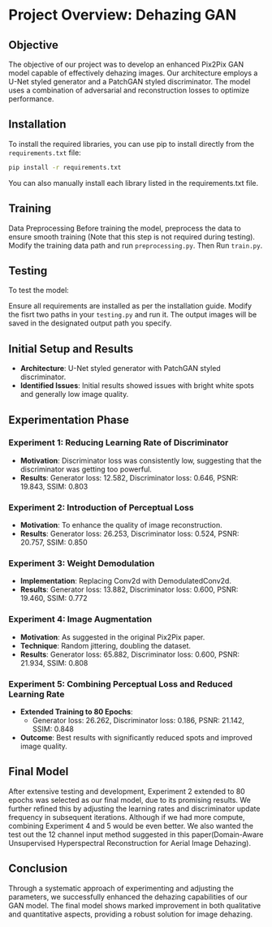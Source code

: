 # Project Overview: Dehazing GAN

## Objective
The objective of our project was to develop an enhanced Pix2Pix GAN model capable of effectively dehazing images. Our architecture employs a U-Net styled generator and a PatchGAN styled discriminator. The model uses a combination of adversarial and reconstruction losses to optimize performance.

## Installation

To install the required libraries, you can use pip to install directly from the `requirements.txt` file:

```bash
pip install -r requirements.txt 
```
You can also manually install each library listed in the requirements.txt file.
## Training
Data Preprocessing
Before training the model, preprocess the data to ensure smooth training (Note that this step is not required during testing).
Modify the training data path and run `preprocessing.py`.
Then Run `train.py`.

## Testing 

To test the model:

Ensure all requirements are installed as per the installation guide.
Modify the fisrt two paths in your `testing.py` and run it.
The output images will be saved in the designated output path you specify.


## Initial Setup and Results
- **Architecture**: U-Net styled generator with PatchGAN styled discriminator.
- **Identified Issues**: Initial results showed issues with bright white spots and generally low image quality.

## Experimentation Phase

### Experiment 1: Reducing Learning Rate of Discriminator
- **Motivation**: Discriminator loss was consistently low, suggesting that the discriminator was getting too powerful.
- **Results**: Generator loss: 12.582, Discriminator loss: 0.646, PSNR: 19.843, SSIM: 0.803

### Experiment 2: Introduction of Perceptual Loss
- **Motivation**: To enhance the quality of image reconstruction.
- **Results**: Generator loss: 26.253, Discriminator loss: 0.524, PSNR: 20.757, SSIM: 0.850

### Experiment 3: Weight Demodulation
- **Implementation**: Replacing Conv2d with DemodulatedConv2d.
- **Results**: Generator loss: 13.882, Discriminator loss: 0.600, PSNR: 19.460, SSIM: 0.772

### Experiment 4: Image Augmentation
- **Motivation**: As suggested in the original Pix2Pix paper.
- **Technique**: Random jittering, doubling the dataset.
- **Results**: Generator loss: 65.882, Discriminator loss: 0.600, PSNR: 21.934, SSIM: 0.808

### Experiment 5: Combining Perceptual Loss and Reduced Learning Rate
- **Extended Training to 80 Epochs**:
  - Generator loss: 26.262, Discriminator loss: 0.186, PSNR: 21.142, SSIM: 0.848
- **Outcome**: Best results with significantly reduced spots and improved image quality.

## Final Model
After extensive testing and development, Experiment 2 extended to 80 epochs was selected as our final model, due to its promising results. We further refined this by adjusting the learning rates and discriminator update frequency in subsequent iterations.
Although if we had more compute, combining Experiment 4 and 5 would be even better. We also wanted the test out the 12 channel input method suggested in this paper(Domain-Aware Unsupervised Hyperspectral Reconstruction
for Aerial Image Dehazing).

## Conclusion
Through a systematic approach of experimenting and adjusting the parameters, we successfully enhanced the dehazing capabilities of our GAN model. The final model shows marked improvement in both qualitative and quantitative aspects, providing a robust solution for image dehazing.
